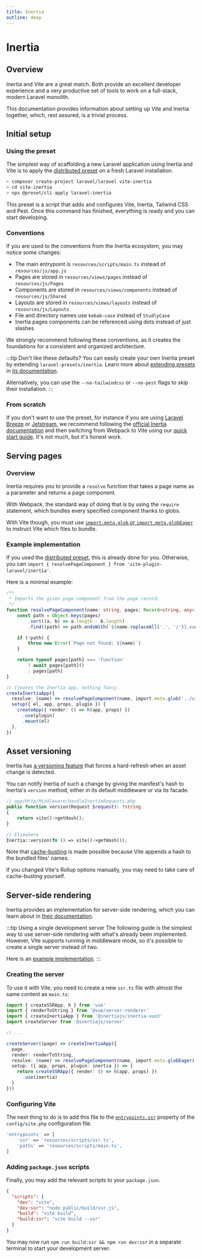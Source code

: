 ```yaml
---
title: Inertia
outline: deep
---
```


# Inertia

## Overview

Inertia and Vite are a great match. Both provide an excellent developer experience and a very productive set of tools to work on a full-stack, modern Laravel monolith.

This documentation provides information about setting up Vite and Inertia together, which, rest assured, is a trivial process.

## Initial setup

### Using the preset

The simplest way of scaffolding a new Laravel application using Inertia and Vite is to apply the [distributed preset](https://github.com/laravel-presets/inertia) on a fresh Laravel installation. 

```sh
> composer create-project laravel/laravel vite-inertia
> cd vite-inertia
> npx @preset/cli apply laravel:inertia
```

This preset is a script that adds and configures Vite, Inertia, Tailwind CSS and Pest. Once this command has finished, everything is ready and you can start developing.

### Conventions

If you are used to the conventions from the Inertia ecosystem, you may notice some changes:
- The main entrypoint is `resources/scripts/main.ts` instead of `resources/js/app.js`
- Pages are stored in `resources/views/pages` instead of `resources/js/Pages`
- Components are stored in `resources/views/components` instead of `resources/js/Shared`
- Layouts are stored in `resources/views/layouts` instead of `resources/js/Layouts`
- File and directory names use `kebab-case` instead of `StudlyCase`
- Inertia pages components can be referenced using dots instead of just slashes

We strongly recommend following these conventions, as it creates the foundations for a consistent and organized architecture.

:::tip Don't like these defaults?
You can easily create your own Inertia preset by extending `laravel-presets/inertia`. Learn more about [extending presets](https://preset.dev/actions/apply-nested-preset) in [its documentation](https://preset.dev).

Alternatively, you can use the `--no-tailwindcss` or `--no-pest` flags to skip their installation.
:::

### From scratch

If you don't want to use the preset, for instance if you are using [Laravel Breeze](https://github.com/laravel/breeze) or [Jetstream](https://github.com/laravel/jetstream), we recommend following the [official Inertia documentation](https://inertiajs.com/) and then switching from Webpack to Vite using our [quick start guide](/guide/quick-start#in-an-existing-project). It's not much, but it's honest work.

## Serving pages

### Overview

Inertia requires you to provide a `resolve` function that takes a page name as a parameter and returns a page component.

With Webpack, the standard way of doing that is by using the `require` statement, which bundles every specified component thanks to globs. 

With Vite though, you must use [`import.meta.glob` or `import.meta.globEager`](https://vitejs.dev/guide/features.html#glob-import) to instruct Vite which files to bundle.

### Example implementation

If you used the [distributed preset](/guide/extra-topics/inertia#initial-setup), this is already done for you. Otherwise, you can `import { resolvePageComponent } from 'vite-plugin-laravel/inertia'`.

Here is a minimal example:

```ts
/**
 * Imports the given page component from the page record.
 */
function resolvePageComponent(name: string, pages: Record<string, any>) {
	const path = Object.keys(pages)
		.sort((a, b) => a.length - b.length)
		.find((path) => path.endsWith(`${name.replaceAll('.', '/')}.vue`))

	if (!path) {
		throw new Error(`Page not found: ${name}`)
	}

	return typeof pages[path] === 'function'
		? await pages[path]()
		: pages[path]
}

// Creates the Inertia app, nothing fancy.
createInertiaApp({
  resolve: (name) => resolvePageComponent(name, import.meta.glob('../views/pages/**/*.vue')),
  setup({ el, app, props, plugin }) {
    createApp({ render: () => h(app, props) })
      .use(plugin)
      .mount(el)
  },
})
```

## Asset versioning

Inertia has [a versioning feature](https://inertiajs.com/asset-versioning) that forces a hard-refresh when an asset change is detected.

You can notify Inertia of such a change by giving the manifest's hash to Inertia's `version` method, either in its default middleware or via its facade.

```php
// app/Http/Middleware/HandleInertiaRequests.php
public function version(Request $request): ?string
{
    return vite()->getHash();
}

// Elsewhere
Inertia::version(fn () => vite()->getHash());
```

Note that [cache-busting](https://www.keycdn.com/support/what-is-cache-busting) is made possible because Vite appends a hash to the bundled files' names. 

If you changed Vite's Rollup options manually, you may need to take care of cache-busting yourself.

## Server-side rendering

Inertia provides an implementation for server-side rendering, which you can learn about in [their documentation](https://inertiajs.com/server-side-rendering).

:::tip Using a single development server
The following guide is the simplest way to use server-side rendering with what's already been implemented. However, Vite supports running in middleware mode, so it's possible to create a single server instead of two.

Here is an [example implementation](https://gist.github.com/innocenzi/48d95f99acc70ce8f763112f23147bdb).
:::

### Creating the server

To use it with Vite, you need to create a new `ssr.ts` file with almost the same content as `main.ts`:

```ts {1,4,8,13}
import { createSSRApp, h } from 'vue'
import { renderToString } from '@vue/server-renderer'
import { createInertiaApp } from '@inertiajs/inertia-vue3'
import createServer from '@inertiajs/server'

// ...

createServer((page) => createInertiaApp({
  page,
  render: renderToString,
  resolve: (name) => resolvePageComponent(name, import.meta.globEager('../views/pages/**/*.vue')),
  setup: ({ app, props, plugin: inertia }) => {
    return createSSRApp({ render: () => h(app, props) })
      .use(inertia)
  }
}))
```

### Configuring Vite

The next thing to do is to add this file to the [`entrypoints.ssr`](/configuration/laravel-package#ssr) property of the `config/vite.php` configuration file.

```php
'entrypoints' => [
    'ssr' => 'resources/scripts/ssr.ts',
    'paths' => 'resources/scripts/main.ts',
]
```

### Adding `package.json` scripts

Finally, you may add the relevant scripts to your `package.json`.

```json
{
  "scripts": {
    "dev": "vite",
    "dev:ssr": "node public/build/ssr.js",
    "build": "vite build",
    "build:ssr": "vite build --ssr"
  }
}
```

You may now run `npm run build:ssr && npm run dev:ssr` in a separate terminal to start your development server.
